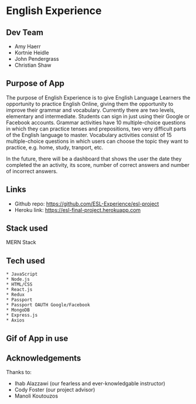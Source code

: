 # English Experience

## Dev Team
* Amy Haerr
* Kortnie Heidle
* John Pendergrass
* Christian Shaw


## Purpose of App
The purpose of English Experience is to give English Language Learners the opportunity to practice English Online, giving them the opportunity to improve their grammar and vocabulary. Currently there are two levels, elementary and intermediate. Students can sign in just using their Google or Facebook accounts. Grammar activities have 10 multiple-choice questions in which they can practice tenses and prepositions, two very difficult parts of the English language to master. Vocabulary activities consist of 15 multiple-choice questions in which users can choose the topic they want to practice, e.g. home, study, tranport, etc. 

In the future, there will be a dashboard that shows the user the date they completed the an activity, its score, number of correct answers and number of incorrect answers.

## Links
* Github repo: https://github.com/ESL-Experience/esl-project
* Heroku link: https://esl-final-project.herokuapp.com

## Stack used
MERN Stack

## Tech used
    * JavaScript
    * Node.js
    * HTML/CSS
    * React.js
    * Redux
    * Passport
    * Passport OAUTH Google/Facebook
    * MongoDB
    * Express.js
    * Axios

## Gif of App in use


## Acknowledgements
Thanks to:
* Ihab Alazzawi (our fearless and ever-knowledgable instructor)
* Cody Foster (our project advisor)
* Manoli Koutouzos
